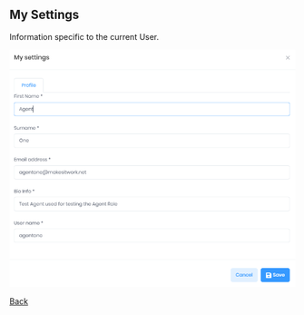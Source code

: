 ## My Settings

Information specific to the current User.

![reda_web_mysettings.PNG](../../images/reda_web_mysettings.PNG)

[Back](../Account/settings.md)
